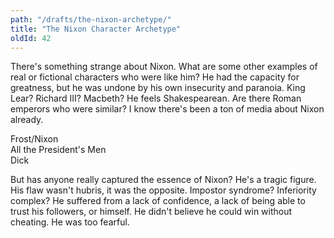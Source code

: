 ```yaml
---
path: "/drafts/the-nixon-archetype/"
title: "The Nixon Character Archetype"
oldId: 42
---
```

There's something strange about Nixon. What are some other examples of real or fictional characters who were like him? He had the capacity for greatness, but he was undone by his own insecurity and paranoia. King Lear? Richard III? Macbeth? He feels Shakespearean. Are there Roman emperors who were similar? I know there's been a ton of media about Nixon already.

Frost/Nixon  
All the President's Men  
Dick  

But has anyone really captured the essence of Nixon? He's a tragic figure. His flaw wasn't hubris, it was the opposite. Impostor syndrome? Inferiority complex? He suffered from a lack of confidence, a lack of being able to trust his followers, or himself. He didn't believe he could win without cheating. He was too fearful.